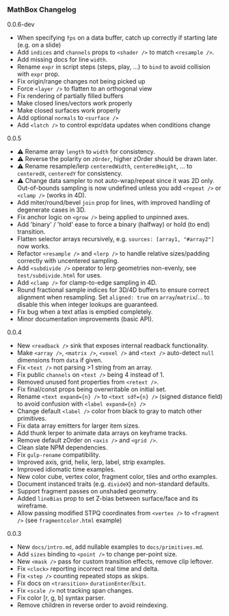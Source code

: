 ### MathBox Changelog

0.0.6-dev
 * When specifying `fps` on a data buffer, catch up correctly if starting late (e.g. on a slide)
 * Add `indices` and `channels` props to `<shader />` to match `<resample />`.
 * Add missing docs for line `width`.
 * Rename `expr` in script steps (steps, play, ...) to `bind` to avoid collision with `expr` prop.
 * Fix origin/range changes not being picked up
 * Force `<layer />` to flatten to an orthogonal view
 * Fix rendering of partially filled buffers
 * Make closed lines/vectors work properly
 * Make closed surfaces work properly
 * Add optional `normals` to `<surface />`
 * Add `<latch />` to control expr/data updates when conditions change

0.0.5
 * ⚠️ Rename array `length` to `width` for consistency.
 * ⚠️ Reverse the polarity on `zOrder`, higher zOrder should be drawn later.
 * ⚠️ Rename resample/lerp `centeredWidth`, `centeredHeight`, ... to `centeredX`, `centeredY` for consistency.
 * ⚠️ Change data sampler to not auto-wrap/repeat since it was 2D only. Out-of-bounds sampling is now undefined unless you add `<repeat />` or `<clamp />` (works in 4D).
 * Add miter/round/bevel `join` prop for lines, with improved handling of degenerate cases in 3D.
 * Fix anchor logic on `<grow />` being applied to unpinned axes.
 * Add 'binary' / 'hold' ease to force a binary (halfway) or hold (to end) transition.
 * Flatten selector arrays recursively, e.g. `sources: [array1, "#array2"]` now works.
 * Refactor `<resample />` and `<lerp />` to handle relative sizes/padding correctly with uncentered sampling.
 * Add `<subdivide />` operator to lerp geometries non-evenly, see `test/subdivide.html` for uses.
 * Add `<clamp />` for clamp-to-edge sampling in 4D.
 * Round fractional sample indices for 3D/4D buffers to ensure correct alignment when resampling. Set `aligned: true` on `array`/`matrix`/... to disable this when integer lookups are guaranteed.
 * Fix bug when a text atlas is emptied completely.
 * Minor documentation improvements (basic API).

0.0.4

 * New `<readback />` sink that exposes internal readback functionality.
 * Make `<array />`, `<matrix />`, `<voxel />` and `<text />` auto-detect `null` dimensions from `data` if given.
 * Fix `<text />` not parsing >1 string from an array.
 * Fix public `channels` on `<text />` being 4 instead of 1.
 * Removed unused font properties from `<retext />`.
 * Fix final/const props being overwritable on initial set.
 * Rename `<text expand={n} />` to `<text sdf={n} />` (signed distance field) to avoid confusion with `<label expand={n} />`
 * Change default `<label />` color from black to gray to match other primitives.
 * Fix data array emitters for larger item sizes.
 * Add thunk lerper to animate data arrays on keyframe tracks.
 * Remove default zOrder on `<axis />` and `<grid />`.
 * Clean slate NPM dependencies.
 * Fix `gulp-rename` compatibility.
 * Improved axis, grid, helix, lerp, label, strip examples.
 * Improved idiomatic time examples.
 * New color cube, vertex color, fragment color, tiles and ortho examples.
 * Document instanced traits (e.g. `divideX`) and non-standard defaults.
 * Support fragment passes on unshaded geometry.
 * Added `lineBias` prop to set Z-bias between surface/face and its wireframe.
 * Allow passing modified STPQ coordinates from `<vertex />` to `<fragment />` (see `fragmentcolor.html` example)

0.0.3

 * New `docs/intro.md`, add nullable examples to `docs/primitives.md`.
 * Add `sizes` binding to `<point />` to change per-point size.
 * New `<mask />` pass for custom transition effects, remove clip leftover.
 * Fix `<clock>` reporting incorrect real time and delta.
 * Fix `<step />` counting repeated stops as skips.
 * Fix docs on `<transition>` `durationEnter`/`Exit`.
 * Fix `<scale />` not tracking span changes.
 * Fix color [r, g, b] syntax parser.
 * Remove children in reverse order to avoid reindexing.
